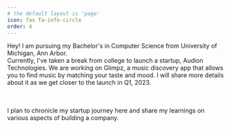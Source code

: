 ```yaml
---
# the default layout is 'page'
icon: fas fa-info-circle
order: 4
---
```


<!-- > Add Markdown syntax content to file `_tabs/about.md`{: .filepath } and it will show up on this page.
{: .prompt-tip } -->

Hey! I am pursuing my Bachelor's in Computer Science from University of Michigan, Ann Arbor.<br/> Currently, I've taken a break from college to launch a startup, Audion Technologies. We are working on Glimpz, a music discovery app that allows you to find music by matching your taste and mood. I will share more details about it as we get closer to the launch in Q1, 2023. 

<br/><br/>I plan to chronicle my startup journey here and share my learnings on various aspects of building a company. 